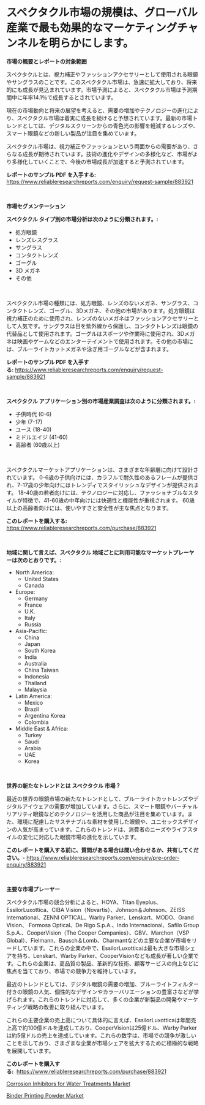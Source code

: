 <p><h1>スペクタクル市場の規模は、グローバル産業で最も効果的なマーケティングチャンネルを明らかにします。</h1></p><p><strong>市場の概要とレポートの対象範囲</strong></p>
<p><p>スペクタクルとは、視力補正やファッションアクセサリーとして使用される眼鏡やサングラスのことです。このスペクタクル市場は、急速に拡大しており、将来的にも成長が見込まれています。市場予測によると、スペクタクル市場は予測期間中に年率14.1％で成長するとされています。</p><p>現在の市場動向と将来の展望を考えると、需要の増加やテクノロジーの進化により、スペクタクル市場は着実に成長を続けると予想されています。最新の市場トレンドとしては、デジタルスクリーンからの青色光の影響を軽減するレンズや、スマート眼鏡などの新しい製品が注目を集めています。</p><p>スペクタクル市場は、視力補正やファッションという両面からの需要があり、さらなる成長が期待されています。技術の進化やデザインの多様化など、市場がより多様化していくことで、今後の市場成長が加速すると予測されています。</p></p>
<p><strong>レポートのサンプル PDF を入手する:</strong> <a href="https://www.reliableresearchreports.com/enquiry/request-sample/883921">https://www.reliableresearchreports.com/enquiry/request-sample/883921</a></p>
<p>&nbsp;</p>
<p><strong>市場セグメンテーション</strong></p>
<p><strong>スペクタクル タイプ別の市場分析は次のように分類されます。:</strong></p>
<p><ul><li>処方眼鏡</li><li>レンズレスグラス</li><li>サングラス</li><li>コンタクトレンズ</li><li>ゴーグル</li><li>3D メガネ</li><li>その他</li></ul></p>
<p>&nbsp;</p>
<p><p>スペクタクル市場の種類には、処方眼鏡、レンズのないメガネ、サングラス、コンタクトレンズ、ゴーグル、3Dメガネ、その他の市場があります。処方眼鏡は視力補正のために使用され、レンズのないメガネはファッションアクセサリーとして人気です。サングラスは目を紫外線から保護し、コンタクトレンズは眼鏡の代替品として使用されます。ゴーグルはスポーツや作業時に使用され、3Dメガネは映画やゲームなどのエンターテイメントで使用されます。その他の市場には、ブルーライトカットメガネや泳ぎ用ゴーグルなどが含まれます。</p></p>
<p><strong>レポートのサンプル PDF を入手する:</strong>&nbsp;<a href="https://www.reliableresearchreports.com/enquiry/request-sample/883921">https://www.reliableresearchreports.com/enquiry/request-sample/883921</a></p>
<p>&nbsp;</p>
<p><strong> スペクタクル アプリケーション別の市場産業調査は次のように分類されます。:</strong></p>
<p><ul><li>子供時代 (0-6)</li><li>少年 (7-17)</li><li>ユース (18-40)</li><li>ミドルエイジ (41-60)</li><li>高齢者 (60歳以上)</li></ul></p>
<p>&nbsp;</p>
<p><p>スペクタクルマーケットアプリケーションは、さまざまな年齢層に向けて設計されています。 0-6歳の子供向けには、カラフルで耐久性のあるフレームが提供され、7-17歳の少年向けにはトレンディでスタイリッシュなデザインが提供されます。 18-40歳の若者向けには、テクノロジーに対応し、ファッショナブルなスタイルが特徴で、41-60歳の中年向けには快適性と機能性が重視されます。 60歳以上の高齢者向けには、使いやすさと安全性が主な焦点となります。</p></p>
<p><strong>このレポートを購入する:</strong>&nbsp; <a href="https://www.reliableresearchreports.com/purchase/883921">https://www.reliableresearchreports.com/purchase/883921</a></p>
<p>&nbsp;</p>
<p><strong>地域に関して言えば、スペクタクル 地域ごとに利用可能なマーケットプレーヤーは次のとおりです。:</strong></p>
<p><ul>
    <li>
        North America:
        <ul>
            <li>United States</li>
            <li>Canada</li>
        </ul>
    </li>
    <li>
        Europe:
        <ul>
            <li>Germany</li>
            <li>France</li>
            <li>U.K.</li>
            <li>Italy</li>
            <li>Russia</li>
        </ul>
    </li>
    <li>
        Asia-Pacific:
        <ul>
            <li>China</li>
            <li>Japan</li>
            <li>South Korea</li>
            <li>India</li>
            <li>Australia</li>
            <li>China Taiwan</li>
            <li>Indonesia</li>
            <li>Thailand</li>
            <li>Malaysia</li>
        </ul>
    </li>
    <li>
        Latin America:
        <ul>
            <li>Mexico</li>
            <li>Brazil</li>
            <li>Argentina Korea</li>
            <li>Colombia</li>
        </ul>
    </li>
    <li>
        Middle East & Africa:
        <ul>
            <li>Turkey</li>
            <li>Saudi</li>
            <li>Arabia</li>
            <li>UAE</li>
            <li>Korea</li>
        </ul>
    </li>
    </ul></p>
<p>&nbsp;</p>
<p><strong>世界の新たなトレンドとは スペクタクル 市場？</strong></p>
<p><p>最近の世界の眼鏡市場の新たなトレンドとして、ブルーライトカットレンズやデジタルアイウェアの需要が増加しています。さらに、スマート眼鏡やバーチャルリアリティ眼鏡などのテクノロジーを活用した商品が注目を集めています。また、環境に配慮したサステナブルな素材を使用した眼鏡や、ユニセックスデザインの人気が高まっています。これらのトレンドは、消費者のニーズやライフスタイルの変化に対応した眼鏡市場の進化を示しています。</p></p>
<p><strong>このレポートを購入する前に、質問がある場合は問い合わせるか、共有してください。</strong>- <a href="https://www.reliableresearchreports.com/enquiry/pre-order-enquiry/883921">https://www.reliableresearchreports.com/enquiry/pre-order-enquiry/883921</a></p>
<p>&nbsp;</p>
<p><strong>主要な市場プレーヤー</strong></p>
<p><p>スペクタクル市場の競合分析によると、HOYA、Titan Eyeplus、EssilorLuxottica、CIBA Vision（Novartis）、Johnson＆Johnson、ZEISS International、ZENNI OPTICAL、Warby Parker、Lenskart、MODO、Grand Vision、 Formosa Optical、De Rigo S.p.A.、Indo Internacional、Safilo Group S.p.A.、CooperVision（The Cooper Companies）、GBV、Marchon（VSP Global）、Fielmann、Bausch＆Lomb、Charmantなどの主要な企業が市場をリードしています。これらの企業の中で、EssilorLuxotticaは最も大きな市場シェアを持ち、Lenskart、Warby Parker、CooperVisionなども成長が著しい企業です。これらの企業は、高品質の製品、革新的な技術、顧客サービスの向上などに焦点を当てており、市場での競争力を維持しています。</p><p>最近のトレンドとしては、デジタル眼鏡の需要の増加、ブルーライトフィルター付きの眼鏡の人気、個性的なデザインやカラーバリエーションの豊富さなどが挙げられます。これらのトレンドに対応して、多くの企業が新製品の開発やマーケティング戦略の改善に取り組んでいます。</p><p>これらの主要企業の売上高について具体的に言えば、EssilorLuxotticaは年間売上高で約100億ドルを達成しており、CooperVisionは25億ドル、Warby Parkerは約5億ドルの売上を達成しています。これらの数字は、市場での競争が激しいことを示しており、さまざまな企業が市場シェアを拡大するために積極的な戦略を展開しています。</p></p>
<p><strong>このレポートを購入する:</strong>&nbsp;&nbsp;<a href="https://www.reliableresearchreports.com/purchase/883921">https://www.reliableresearchreports.com/purchase/883921</a></p>
<p><p><a href="https://summer-dogwood-3e9.notion.site/Corrosion-Inhibitors-for-Water-Treatments-Market-with-the-goal-of-estimating-the-market-size-and-fut-0dfc41a4a1e041a4b7b3d36a483daff0">Corrosion Inhibitors for Water Treatments Market</a></p><p><a href="https://github.com/Sherrillcrooksxa8i18ucf2m/Market-Research-Report-List-1/blob/main/binder-printing-powder-market.md">Binder Printing Powder Market</a></p></p>